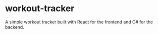 # workout-tracker
A simple workout tracker built with React for the frontend and C# for the backend.
